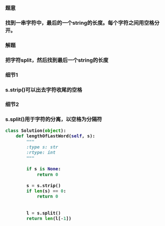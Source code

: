 <h3>题意<h3>
<p>找到一串字符中，最后的一个string的长度。每个字符之间用空格分开。<p>

<h3>解题<h3>
<p>把字符split，然后找到最后一个string的长度<p>

<h3>细节1<h3>
<p>s.strip()可以出去字符收尾的空格<p>

<h3>细节2<h3>
<p>s.split()用于字符的分离，以空格为分隔符<p>

```python
class Solution(object):
    def lengthOfLastWord(self, s):
        """
        :type s: str
        :rtype: int
        """
        
        if s is None:
            return 0
        
        s = s.strip()
        if len(s) == 0:
            return 0
    
        
        l = s.split()
        return len(l[-1])
```
